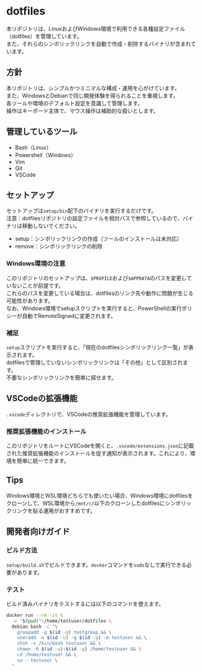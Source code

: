 # dotfiles

本リポジトリは、LinuxおよびWindows環境で利用できる各種設定ファイル（dotfiles）を管理しています。  
また、それらのシンボリックリンクを自動で作成・削除するバイナリが含まれています。

## 方針

本リポジトリは、シンプルかつミニマルな構成・運用を心がけています。  
また、WindowsとDebianで同じ開発体験を得られることを重視します。  
各ツールや環境のデフォルト設定を意識して管理します。  
操作はキーボード主体で、マウス操作は補助的な扱いとします。

## 管理しているツール

* Bash（Linux）
* Powershell（Windows）
* Vim
* Git
* VSCode

## セットアップ

セットアップは`setup/bin`配下のバイナリを実行するだけです。  
注意：dotfilesリポジトリの設定ファイルを相対パスで参照しているので、バイナリは移動しないでください。

* setup：シンボリックリンクの作成（ツールのインストールは未対応）
* remove：シンボリックリンクの削除

### Windows環境の注意

このリポジトリのセットアップは、`$PROFILE`および`$APPDATA`のパスを変更していないことが前提です。  
これらのパスを変更している場合は、dotfilesのリンク先や動作に問題が生じる可能性があります。  
なお、Windows環境でsetupスクリプトを実行すると、PowerShellの実行ポリシーが自動でRemoteSignedに変更されます。

### 補足

`setup`スクリプトを実行すると、「現在のdotfilesシンボリックリンク一覧」が表示されます。  
dotfilesで管理していないシンボリックリンクは「その他」として区別されます。  
不要なシンボリックリンクを簡単に探せます。

## VSCodeの拡張機能

`.vscode`ディレクトリで、VSCodeの推奨拡張機能を管理しています。

### 推奨拡張機能のインストール

このリポジトリをルートにVSCodeを開くと、`.vscode/extensions.json`に記載された推奨拡張機能のインストールを促す通知が表示されます。これにより、環境を簡単に統一できます。

## Tips

Windows環境とWSL環境どちらでも使いたい場合、Windows環境にdotfilesをクローンして、WSL環境から`/mnt/c/`以下のクローンしたdotfilesにシンボリックリンクを貼る運用がおすすめです。

## 開発者向けガイド

### ビルド方法

`setup/build.sh`でビルドできます。`docker`コマンドを`sudo`なしで実行できる必要があります。

### テスト

ビルド済みバイナリをテストするには以下のコマンドを使えます。

```bash
docker run --rm -it \
  -v "$(pwd)":/home/testuser/dotfiles \
  debian bash -c "\
    groupadd -g $(id -g) testgroup && \
    useradd -u $(id -u) -g $(id -g) -m testuser && \
    chsh -s /bin/bash testuser && \
    chown -R $(id -u):$(id -g) /home/testuser && \
    cd /home/testuser && \
    su - testuser \
  "
```
